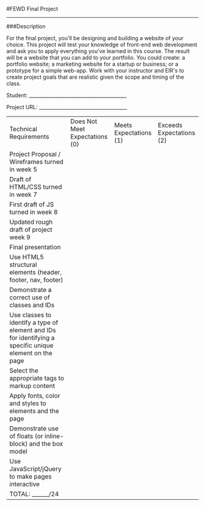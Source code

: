 #FEWD Final Project

---


###Description


For the final project, you'll be designing and building a website of your choice. This project will test your knowledge of front-end web development and ask you to apply everything you've learned in this course. The result will be a website that you can add to your portfolio.  You could create: a portfolio website; a marketing website for a startup or business; or a prototype for a simple web-app. Work with your instructor and EIR's to create project goals that are realistic given the scope and timing of the class.

Student: ________________________________________

Project URL: ____________________________________

|                                                                                                         |                                |                        |                          |
|---------------------------------------------------------------------------------------------------------|--------------------------------|------------------------|--------------------------|
| Technical Requirements                                                                                  | Does Not Meet Expectations (0) | Meets Expectations (1) | Exceeds Expectations (2) |
| Project Proposal / Wireframes turned in week 5                                                          |                                |                        |                          |
| Draft of HTML/CSS turned in week 7                                                                      |                                |                        |                          |
| First draft of JS turned in week 8                                                                      |                                |                        |                          |
| Updated rough draft of project week 9                                                                   |                                |                        |                          |
| Final presentation                                                                                      |                                |                        |                          |
| Use HTML5 structural elements (header, footer, nav, footer)                                             |                                |                        |                          |
| Demonstrate a correct use of classes and IDs                                                            |                                |                        |                          |
| Use classes to identify a type of element and IDs for identifying a specific unique element on the page |                                |                        |                          |
| Select the appropriate tags to markup content                                                           |                                |                        |                          |
| Apply fonts, color and styles to elements and the page                                                  |                                |                        |                          |
| Demonstrate use of floats (or inline-block) and the box model                                           |                                |                        |                          |
| Use JavaScript/jQuery to make pages interactive                                                         |                                |                        |                          |
| TOTAL: ______/24                                                                                        |                                |                        |                          |
